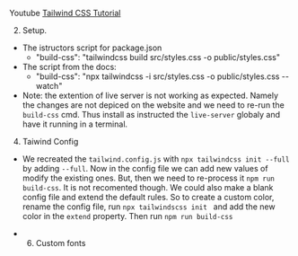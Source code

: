 Youtube [Tailwind CSS Tutorial](https://www.youtube.com/playlist?list=PL4cUxeGkcC9gpXORlEHjc5bgnIi5HEGhw)

2. Setup.

- The istructors script for package.json
  - "build-css": "tailwindcss build src/styles.css -o public/styles.css"
- The script from the docs:
  - "build-css": "npx tailwindcss -i src/styles.css -o public/styles.css --watch"
- Note: the extention of live server is not working as expected. Namely the changes are not depiced on the website and we need to re-run the `build-css` cmd. Thus install as instructed the `live-server` globaly and have it running in a terminal.

4. Taiwind Config

- We recreated the `tailwind.config.js` with `npx tailwindcss init --full` by adding `--full`. Now in the config file we can add new values of modify the existing ones. But, then we need to re-process it `npm run build-css`. It is not recomented though. We could also make a blank config file and extend the default rules. So to create a custom color, rename the config file, run `npx tailwindscss init ` and add the new color in the `extend` property. Then run `npm run build-css`

- 6. Custom fonts
